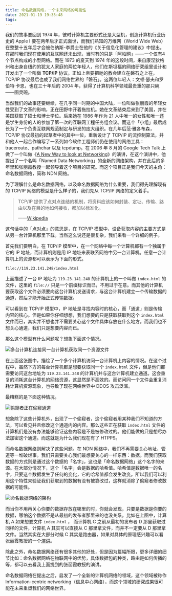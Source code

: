 ```yaml
---
title: 命名数据网络，一个未来网络的可能性
date: 2021-01-19 19:35:48
tags:
---
```


我们的故事要回到 1974 年，彼时计算机主要形式还是大型机，创造计算机行业历史的 Apple I 要在两年后才正式面世，而我们熟知的万维网（World Wide Web）在整整十五年后才会被伯纳斯-李爵士在他的《关于信息化管理的建议》中提出。在那时我们现在使用的互联网还未出现，当时有的只是「阿帕网」——一个仅有4个节点构成的小型网络。而在 1973 的夏天到 1974 年的这段时间，来自康涅狄格州和出身自纽约的犹太人家庭的两位年轻人，他们在斯坦福的网络研究组里设计和开发出了一个叫做 **TCP/IP** 协议。正如上帝要把祂的教会建立在磐石之上在，TCP/IP 协议最后也成了我们网络世界的「磐石」。这两位年轻人：文顿·瑟夫和罗伯特·卡恩，也在三十年后的 2004 年，获得了计算机科学领域最贵重的那只碗——图灵碗。

当然我们的故事还要继续，在几乎同一时期的中国大陆，一位叫做张丽霞的年轻女性受到了文革的影响，正在田野中开着拖拉机。她在文革结束后来到了美国，并在美国获取了硕士和博士学位。后来她在 1986 年作为 21 人中唯一的女性和唯一还是学生身份的人的参加了第一次的互联网工程任务组会议。而这个「小组」最后成长为了一个负责互联网规范制定与研发的庞大组织。在几年后范·雅各布森， TCP/IP 协议最初的起草者中的其中一位，重新设计了 TCP/IP 的流控制算法，并和他人一起合作编写了一系列如今软件工程师们仍在使用的网络工具：traceroute、pathchar 以及 tcpdump。在 2006 年 8 月的 Google Tech Talk 上做了一个叫做《[A New Way to look at Networking](https://www.youtube.com/watch?v=oCZMoY3q2uM)》的演讲，在这个演讲中，他提出了一个名叫「Named Data Networking」的全新的网络架构，并在此后的多年里和张丽霞教授一起领导着这个项目的研究。而这个项目正是我们今天的主角：命名数据网络，简称 NDN 网络。

为了理解什么是命名数据网络，以及命名数据网络为什么重要，我们得先理解现有的 TCP/IP 网络的模型是什么样子的，我们先从 TCP/IP 网络的定义着手。

> TCP/IP 提供了点对点连结的机制，将资料应该如何封装、定址、传输、路由以及在目的地如何接收，都加以标准化。
>
> ——[Wikipedia](https://zh.wikipedia.org/zh-hans/TCP/IP%E5%8D%8F%E8%AE%AE%E6%97%8F)

这句话中的「点对点」的意思是，在 TCP/IP 模型中，设备获取内容的主要方式是从另一台计算机那里下载。当然这么说还是很复杂，我们来看一个详细的例子。

首先我们要明白，在 TCP/IP 模型中，在一个网络中每一个计算机都有一个独属于它的 IP 地址，而计算机则是用 IP 地址来表联系网络中另一台计算机。任意一台计算机上的资源都可以表示为下面的形式。

```
file://119.23.141.248/index.html
```

上面描述了一台 IP 地址为 `119.23.141.248` 的计算机上的一个叫做 `index.html` 的文件，这里的 `file://` 只是一个前缀标识而已，不用过于在意。而其他的计算机要获取这个文件必须要向这台计算机发送请求，与这台计算机建立一个传输数据的通道，然后才能开始正式传输数据。

可以看到在 TCP/IP 模型中，IP 地址是寻找内容时的核心，而「通道」则是传输内容的核心。但是如果你仔细想想，我们想要的只是获取获取到这个 `index.html` 文件而已，其实并不想也并不需要关心这个文件具体存放在什么地方。而我们也不想关心通道，我们只是想要内容而已。

那么这个模型有什么问题呢？想象下面这个情况。

![多台计算机连接同一台计算机获取同一个资源文件](image-20210119184048547.png)

在上面这张图中，描绘了一个多个计算机访问一台计算机上内容的情况。在这个过程中，虽然下方的每台计算机都是想要获取同一个 `index.html` 文件，但是他们都需要访问这台地址为 `119.23.141.248` 的计算机并与这台计算机建立通道。这会重复的消耗这台计算机的网络资源，这显然是不高效的。而访问同一个文件会重复消耗计算机资源现象，也导致了现在网络世界中 DDOS 攻击泛滥。

最糟糕的是下面这种情况。

![偷窥者正在偷窥通道](image-20210119184128701.png)

想象除了这些计算机外，出现了一个偷窥者，这个偷窥者用某种我们不知道的方法，可以看见并且修改这个通道内的内容。那么这些正在获取 `index.html` 文件的计算机们是没有办法能够验证这些内容是不是被修改过的。他们能做的只是想尽办法加密这个通道。而这就是为什么我们现在有了 HTPPS。

而命名数据网络则解决了这些问题。在 NDN 网络中，我们不再需要关心地址，管道等一堆破烂事。我们只需要关心我们最想要关心的一样东西：数据。而我们获取数据的方式则是通过这个数据的「名字」，这也是「命名数据网络」这个名字的来源。在大部分情况下，这个「名字」会是数据的哈希值。哈希值是数据唯一的名字，只要这个数据发生了任何的变化，它的哈希值都会发生改变。所以我们可以利用这个特性来验证我们获取到的数据有没有被篡改过，这样就消除了偷窥者修改数据的可能性。

![命名数据网络的架构](image-20210119184605146.png)

而当你不用再关心你要的数据存放在哪里的时，你就会发现，只要是数据是你要的数据，哪怕这个数据不是从最初的发布者那里来的也没关系。比如在上图中，计算机 A 如果想要文件 `index.html` ， 而计算机 C 之前从最初的发布者 D 那里获取过同样的文件，计算机 A 其实可以直接从 C 那里拿文件，而并不一定要从 D 那里拿文件。当然其实在大部分时候 C 其实是路由器，如果对具体的原理感兴趣可以看张丽霞教授的一个[演讲](https://youtu.be/uoT7I4QlNEg)。

除此之外，命名数据网络还有很多其他的好处，但是因为篇幅所限，更多详细的细节比如：命名数据网络在物联网中的优势，具体数据包的种类，路由是如何传播的等，都可以去看我上面提到的张丽霞教授的演讲。

命名数据网络在提出之后，启发了一个全新的计算机网络的领域，这个领域被称作 Information-centric networking（信息中心网络），而这个领域的研究成果很可能在未来重塑我们的网络世界。